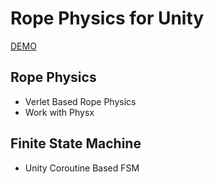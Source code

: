 Rope Physics for Unity
===========
[DEMO](http://nobnak.github.io/SceneSamples/RopePhysics/RopePhysics.html)

## Rope Physics

 * Verlet Based Rope Physics
 * Work with Physx

## Finite State Machine

 * Unity Coroutine Based FSM
